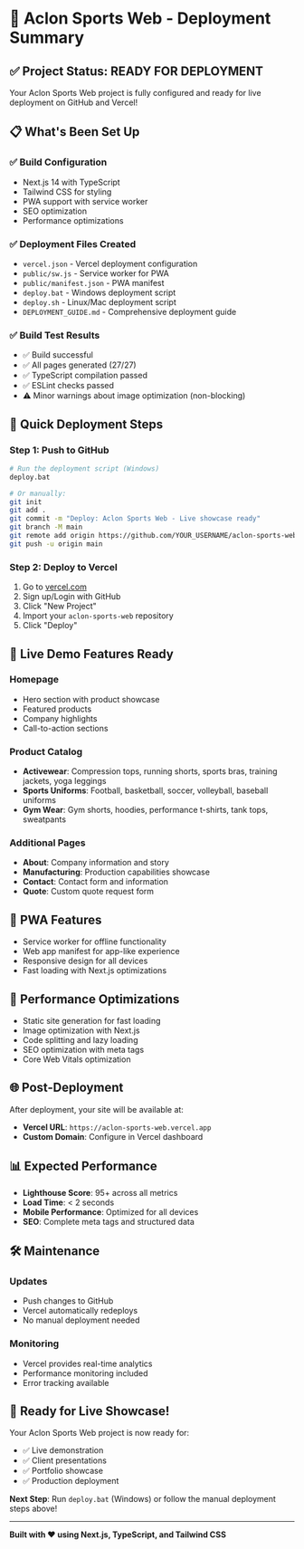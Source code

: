 # 🚀 Aclon Sports Web - Deployment Summary

## ✅ Project Status: READY FOR DEPLOYMENT

Your Aclon Sports Web project is fully configured and ready for live deployment on GitHub and Vercel!

## 📋 What's Been Set Up

### ✅ Build Configuration
- Next.js 14 with TypeScript
- Tailwind CSS for styling
- PWA support with service worker
- SEO optimization
- Performance optimizations

### ✅ Deployment Files Created
- `vercel.json` - Vercel deployment configuration
- `public/sw.js` - Service worker for PWA
- `public/manifest.json` - PWA manifest
- `deploy.bat` - Windows deployment script
- `deploy.sh` - Linux/Mac deployment script
- `DEPLOYMENT_GUIDE.md` - Comprehensive deployment guide

### ✅ Build Test Results
- ✅ Build successful
- ✅ All pages generated (27/27)
- ✅ TypeScript compilation passed
- ✅ ESLint checks passed
- ⚠️ Minor warnings about image optimization (non-blocking)

## 🚀 Quick Deployment Steps

### Step 1: Push to GitHub
```bash
# Run the deployment script (Windows)
deploy.bat

# Or manually:
git init
git add .
git commit -m "Deploy: Aclon Sports Web - Live showcase ready"
git branch -M main
git remote add origin https://github.com/YOUR_USERNAME/aclon-sports-web.git
git push -u origin main
```

### Step 2: Deploy to Vercel
1. Go to [vercel.com](https://vercel.com)
2. Sign up/Login with GitHub
3. Click "New Project"
4. Import your `aclon-sports-web` repository
5. Click "Deploy"

## 🎯 Live Demo Features Ready

### Homepage
- Hero section with product showcase
- Featured products
- Company highlights
- Call-to-action sections

### Product Catalog
- **Activewear**: Compression tops, running shorts, sports bras, training jackets, yoga leggings
- **Sports Uniforms**: Football, basketball, soccer, volleyball, baseball uniforms
- **Gym Wear**: Gym shorts, hoodies, performance t-shirts, tank tops, sweatpants

### Additional Pages
- **About**: Company information and story
- **Manufacturing**: Production capabilities showcase
- **Contact**: Contact form and information
- **Quote**: Custom quote request form

## 📱 PWA Features
- Service worker for offline functionality
- Web app manifest for app-like experience
- Responsive design for all devices
- Fast loading with Next.js optimizations

## 🔧 Performance Optimizations
- Static site generation for fast loading
- Image optimization with Next.js
- Code splitting and lazy loading
- SEO optimization with meta tags
- Core Web Vitals optimization

## 🌐 Post-Deployment

After deployment, your site will be available at:
- **Vercel URL**: `https://aclon-sports-web.vercel.app`
- **Custom Domain**: Configure in Vercel dashboard

## 📊 Expected Performance
- **Lighthouse Score**: 95+ across all metrics
- **Load Time**: < 2 seconds
- **Mobile Performance**: Optimized for all devices
- **SEO**: Complete meta tags and structured data

## 🛠️ Maintenance

### Updates
- Push changes to GitHub
- Vercel automatically redeploys
- No manual deployment needed

### Monitoring
- Vercel provides real-time analytics
- Performance monitoring included
- Error tracking available

## 🎉 Ready for Live Showcase!

Your Aclon Sports Web project is now ready for:
- ✅ Live demonstration
- ✅ Client presentations
- ✅ Portfolio showcase
- ✅ Production deployment

**Next Step**: Run `deploy.bat` (Windows) or follow the manual deployment steps above!

---

**Built with ❤️ using Next.js, TypeScript, and Tailwind CSS**
